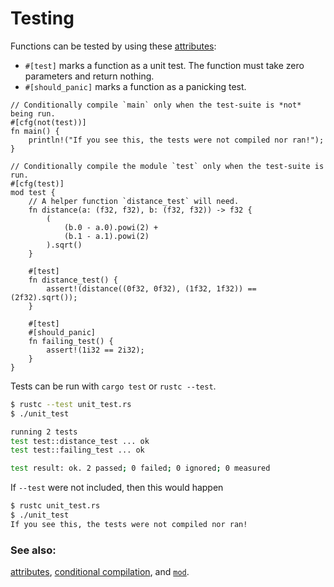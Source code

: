 # Testing

Functions can be tested by using these [attributes][attributes]:

* `#[test]` marks a function as a unit test. The function must take zero
parameters and return nothing.
* `#[should_panic]` marks a function as a panicking test.

```rust,editable
// Conditionally compile `main` only when the test-suite is *not* being run.
#[cfg(not(test))]
fn main() {
    println!("If you see this, the tests were not compiled nor ran!");
}

// Conditionally compile the module `test` only when the test-suite is run.
#[cfg(test)]
mod test {
    // A helper function `distance_test` will need.
    fn distance(a: (f32, f32), b: (f32, f32)) -> f32 {
        (
            (b.0 - a.0).powi(2) +
            (b.1 - a.1).powi(2)
        ).sqrt()
    }

    #[test]
    fn distance_test() {
        assert!(distance((0f32, 0f32), (1f32, 1f32)) == (2f32).sqrt());
    }
    
    #[test]
    #[should_panic]
    fn failing_test() {
        assert!(1i32 == 2i32);
    }
}
```

Tests can be run with `cargo test` or `rustc --test`.

```bash
$ rustc --test unit_test.rs
$ ./unit_test 

running 2 tests
test test::distance_test ... ok
test test::failing_test ... ok

test result: ok. 2 passed; 0 failed; 0 ignored; 0 measured
```

If `--test` were not included, then this would happen

```bash
$ rustc unit_test.rs
$ ./unit_test
If you see this, the tests were not compiled nor ran!
```

### See also:

[attributes][attributes], [conditional compilation][cfg], and [`mod`][mod].

[attributes]: /attribute.html
[cfg]: /attribute/cfg.html
[mod]: /mod.html
